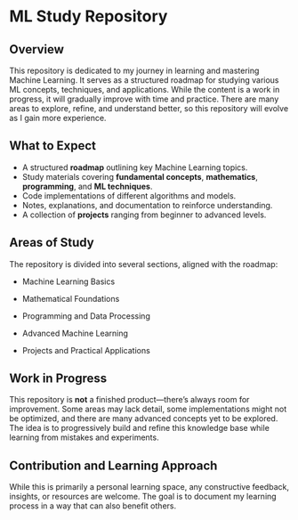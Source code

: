# ML Study Repository

## Overview
This repository is dedicated to my journey in learning and mastering Machine Learning. It serves as a structured roadmap for studying various ML concepts, techniques, and applications. While the content is a work in progress, it will gradually improve with time and practice. There are many areas to explore, refine, and understand better, so this repository will evolve as I gain more experience.

## What to Expect
- A structured **roadmap** outlining key Machine Learning topics.
- Study materials covering **fundamental concepts**, **mathematics**, **programming**, and **ML techniques**.
- Code implementations of different algorithms and models.
- Notes, explanations, and documentation to reinforce understanding.
- A collection of **projects** ranging from beginner to advanced levels.

## Areas of Study
The repository is divided into several sections, aligned with the roadmap:

- Machine Learning Basics

- Mathematical Foundations

- Programming and Data Processing

- Advanced Machine Learning

- Projects and Practical Applications

## Work in Progress
This repository is **not** a finished product—there’s always room for improvement. Some areas may lack detail, some implementations might not be optimized, and there are many advanced concepts yet to be explored. The idea is to progressively build and refine this knowledge base while learning from mistakes and experiments.

## Contribution and Learning Approach
While this is primarily a personal learning space, any constructive feedback, insights, or resources are welcome. The goal is to document my learning process in a way that can also benefit others.
